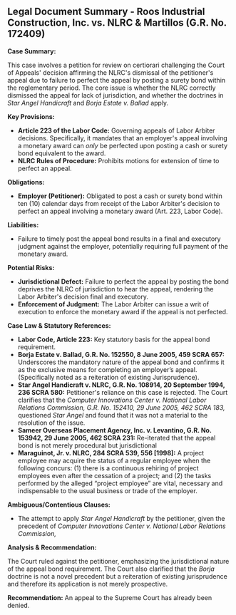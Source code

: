 ## Legal Document Summary - Roos Industrial Construction, Inc. vs. NLRC & Martillos (G.R. No. 172409)

**Case Summary:**

This case involves a petition for review on certiorari challenging the Court of Appeals' decision affirming the NLRC's dismissal of the petitioner's appeal due to failure to perfect the appeal by posting a surety bond within the reglementary period. The core issue is whether the NLRC correctly dismissed the appeal for lack of jurisdiction, and whether the doctrines in *Star Angel Handicraft* and *Borja Estate v. Ballad* apply.

**Key Provisions:**

*   **Article 223 of the Labor Code:** Governing appeals of Labor Arbiter decisions. Specifically, it mandates that an employer's appeal involving a monetary award can *only* be perfected upon posting a cash or surety bond equivalent to the award.
*   **NLRC Rules of Procedure:** Prohibits motions for extension of time to perfect an appeal.

**Obligations:**

*   **Employer (Petitioner):** Obligated to post a cash or surety bond within ten (10) calendar days from receipt of the Labor Arbiter's decision to perfect an appeal involving a monetary award (Art. 223, Labor Code).

**Liabilities:**

*   Failure to timely post the appeal bond results in a final and executory judgment against the employer, potentially requiring full payment of the monetary award.

**Potential Risks:**

*   **Jurisdictional Defect:** Failure to perfect the appeal by posting the bond deprives the NLRC of jurisdiction to hear the appeal, rendering the Labor Arbiter's decision final and executory.
*   **Enforcement of Judgment:** The Labor Arbiter can issue a writ of execution to enforce the monetary award if the appeal is not perfected.

**Case Law & Statutory References:**

*   **Labor Code, Article 223:** Key statutory basis for the appeal bond requirement.
*   **Borja Estate v. Ballad, G.R. No. 152550, 8 June 2005, 459 SCRA 657:** Underscores the mandatory nature of the appeal bond and confirms it as the exclusive means for completing an employer’s appeal. (Specifically noted as a reiteration of existing Jurisprudence).
*   **Star Angel Handicraft v. NLRC, G.R. No. 108914, 20 September 1994, 236 SCRA 580:** Petitioner's reliance on this case is rejected. The Court clarifies that the *Computer Innovations Center v. National Labor Relations Commission, G.R. No. 152410, 29 June 2005, 462 SCRA 183,* questioned *Star Angel* and found that it was not a material to the resolution of the issue.
*   **Sameer Overseas Placement Agency, Inc. v. Levantino, G.R. No. 153942, 29 June 2005, 462 SCRA 231:** Re-iterated that the appeal bond is not merely procedural but jurisdictional
*   **Maraguinot, Jr. v. NLRC, 284 SCRA 539, 556 [1998]:** A project employee may acquire the status of a regular employee when the following concurs: (1) there is a continuous rehiring of project employees even after the cessation of a project; and (2) the tasks performed by the alleged “project employee” are vital, necessary and indispensable to the usual business or trade of the employer.

**Ambiguous/Contentious Clauses:**

*   The attempt to apply *Star Angel Handicraft* by the petitioner, given the precedent of *Computer Innovations Center v. National Labor Relations Commission,*

**Analysis & Recommendation:**

The Court ruled against the petitioner, emphasizing the jurisdictional nature of the appeal bond requirement. The Court also clarified that the *Borja* doctrine is not a novel precedent but a reiteration of existing jurisprudence and therefore its application is not merely prospective.

**Recommendation:** An appeal to the Supreme Court has already been denied.
